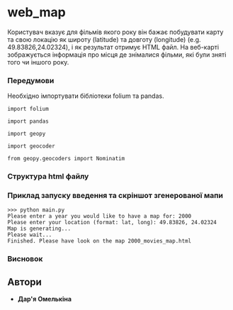 # web_map

Користувач вказує для фільмів якого року він бажає побудувати карту та свою локацію як широту (latitude) та довготу (longitude) (e.g. 49.83826,24.02324), і як результат отримує HTML файл. На веб-карті зображується інформація про місця де знімалися фільми, які були зняті того чи іншого року.


### Передумови

Необхідно імпортувати бібліотеки folium та pandas. 
```
import folium
```
```
import pandas
```
```
import geopy
```
```
import geocoder
```
```
from geopy.geocoders import Nominatim
```
### Структура html файлу



### Приклад запуску введення та скріншот згенерованої мапи
```
>>> python main.py
Please enter a year you would like to have a map for: 2000
Please enter your location (format: lat, long): 49.83826, 24.02324
Map is generating...
Please wait...
Finished. Please have look on the map 2000_movies_map.html
```

### Висновок

## Автори

* **Дар'я Омелькіна**
